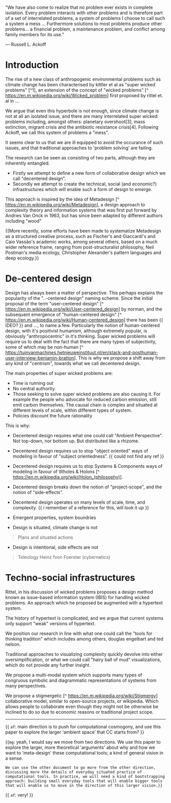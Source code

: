 "We have also come to realize that no problem ever exists in complete isolation. Every problem interacts with other problems and is therefore part of a set of interrelated problems, a system of problems I choose to call such a system a mess … Furthermore solutions to most problems produce other problems… a financial problem, a maintenance problem, and conflict among family members for its use."

— Russell L. Ackoff


# Introduction

The rise of a new class of anthropogenic environmental problems such as climate change has been characterised by kittler et al as "super wicked problems" [^1], an extension of the concept of "wicked problems" [^ <https://en.m.wikipedia.org/wiki/Wicked_problem>] first proposed by rittel et. al in ...

We argue that even this hyperbole is not enough, since climate change is not at all an isolated issue, and there are many interrelated super wicked problems including, amongst others: planetary overshoot[3], mass extinction, migrant crisis and the antibiotic resistance crisis[4]. Following Ackoff, we call this system of problems a "mess".

It seems clear to us that we are ill equipped to avoid the occurance of such issues, and that traditional approaches to 'problem solving' are failing.

The research can be seen as consisting of two parts, although they are inherently entangled.

* Firstly we attempt to define a new form of collaborative design which we call "decentered design".
* Secondly we attempt to create the technical, social (and economic?) infrastructures which will enable such a form of design to emerge.

This approach is inspired by the idea of Metadesign [^ <https://en.m.wikipedia.org/wiki/Metadesign>], a design approach to complexity theory and information systems that was first put forward by Andries Van Onck in 1963, but has since been adapted by different authors including "wood"

{{More recently, some efforts have been made to systematize Metadesign as a structured creative process, such as Fischer's and Giaccardi's and Caio Vassão's academic works, among several others, based on a much wider reference frame, ranging from post-structuralist philosophy, Neil Postman's media ecology, Christopher Alexander's pattern languages and deep ecology.}}

# De-centered design

Design has always been a matter of perspective. This perhaps explains the popularity of the "..-centered design" naming scheme. Since the initial proposal of the term "user-centered design" [^ <https://en.m.wikipedia.org/wiki/User-centered_design>] by norman, and the subsequent emergence of "human-centered design" [^ <https://en.m.wikipedia.org/wiki/Human-centered_design>] there has been {{ IDEO? }}  and ..., to name a few. Particularly the notion of human-centered design, with it's positivist humanism, although extremely popular, is obviously "anthropocentric" in it's thinking. Super wicked problems will require us to deal with the fact that there are many types of subjectivity, some of which may be non-human [^ <https://tuinvanmachines.hetnieuweinstituut.nl/en/stack-and-posthuman-user-interview-benjamin-bratton>]. This is why we propose a shift away from any kind of "centrism", towards what we call decentered design.

The main properties of super wicked problems are:

* Time is running out
* No central authority.
* Those seeking to solve super wicked problems are also causing it. For example the people who advocate for reduced carbon emission, still emit carbon themselves. The causal chain is complex and situated at different levels of scale, within different types of system.
* Policies discount the future rationality

This is why:

* Decentered design requires what one could call "Ambient Perspective". Not top-down, nor bottom up. But distributed like a rhizome.

* Decentered design requires us to stop "object oriented" ways of modeling in favour of "subject orientedness”. {{ could not find any ref }}

* Decentered design requires us to stop Systems & Components ways of modeling in favour of Wholes & Holons [^ <https://en.m.wikipedia.org/wiki/Holon_(philosophy)>].

* Decentered design breaks down the notion of "project-scope", and the notion of "side-effects".

* Decentered design operates on many levels of scale, time, and complexity. {{ i remember of a reference for this, will look it up }}

* Emergent properties, system boundries

* Design is situated, climate change is not
> Plans and situated actions

* Design is intentional, side effects are not
> Teleology
> Heinz fvon Foerster (cybernetics)

# Techno-social infrastructures

Rittel, in his discussion of wicked problems proposes a design method known as issue-based information system (IBIS) for handling wicked problems. An approach which he proposed be augmented with a hypertext system.

The history of hypertext is complicated, and we argue that current systems only support "weak" versions of hypertext.

We position our research in line with what one could call the "tools for thinking tradition" which includes among others, douglas engelbart and ted nelson.

Traditional approaches to visualizing complexity quickly devolve into either oversimplification, or what we could call "hairy ball of mud" visualizations, which do not provide any further insight.

We propose a multi-modal system which supports many types of congruous symbolic and diagrammatic representations of systems from many perspectives.

We propose a stigmergetic [^ <https://en.m.wikipedia.org/wiki/Stigmergy>] collaborative model, similar to open-source projects, or wikipedia. Which allows people to collaborate even though they might not be otherwise be inclined to do so due to economic reasons or traditional project scope.

---
{{ `af`: main direction is to push for computational cosmogony, and use this paper to explore the larger ‘ambient space’ that CC starts from? }}

{{`mg`: yeah, I would say we move from two directions.
    We use this paper to explore the larger, more theoretical 'arguments' about why and how we want to 'meta-design' these computational tools; a kind of general vision in a sense.

    We can use the other document to go more from the other direction, discussing more the details of everyday situated practice of computational tools. In practice, we will need a kind of bootstrapping approach: building small everyday tools that will enable bigger tools that will enable us to move in the direction of this larger vision.}}
{{ `af`: very! }}

